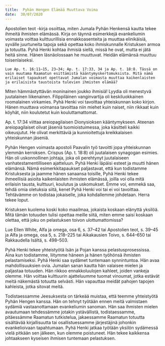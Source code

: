 ```yaml
---
title:  Pyhän Hengen Elämää Muuttava Voima
date:  30/07/2020
---
```


Apostolien teot -kirja osoittaa, miten Jumala Pyhän Henkensä kautta tekee ihmeitä ihmisten elämässä. Kirja on täynnä esimerkkejä evankeliumin voimasta voittaa kulttuurillisia ennakkoasenteita ja muuttaa elinikäisiä, syvälle juurtuneita tapoja sekä opettaa koko ihmiskunnalle Kristuksen armoa ja totuutta. Pyhä Henki kohtaa ihmisiä siellä, missä he ovat, mutta ei jätä heitä sinne. Hänen läsnäolossaan he muuttuvat. Heidän elämänsä muuttuu toisenlaiseksi.

`Lue Ap. t. 16:11–15, 23–34; Ap. t. 17:33, 34 ja Ap. t. 18:8. Tässä on vain muutama Raamatun esittämistä kääntymyskertomuksista. Mitä nämä erilaiset tapaukset opettavat Jumalan voimasta muuttaa kaikenlaisten ja erilaisista taustoista tulevien ihmisten elämää?`

Miten hämmästyttävän moninainen joukko ihmisiä! Lyydia oli menestyvä juutalainen liikenainen. Filippiläinen vanginvartija oli keskiluokkainen roomalainen virkamies. Pyhä Henki voi tavoittaa yhteiskunnan koko kirjon. Hänen muuttava voimansa tavoittaa niin miehet kuin naiset, niin rikkaat kuin köyhät, niin koulutetut kuin kouluttamattomat.

Ap. t. 17:34 viittaa areiopagilaisen Dionysioksen kääntymykseen. Ateenan areiopagilaiset olivat jäseniä tuomioistuimessa, joka käsitteli kaikki oikeusjutut. He olivat merkittäviä ja kunnioitettuja kreikkalaisen yhteiskunnan jäseniä.

Pyhän Hengen voimasta apostoli Paavalin työ tavoitti jopa yhteiskunnan ylemmän kerroksen. Crispus (Ap. t. 18:8) oli juutalaisen synagogan esimies. Hän oli uskonnollinen johtaja, joka oli perehtynyt juutalaiseen vanhatestamentilliseen ajatteluun. Pyhä Henki läpäisi esteet ja muutti hänen elämänsä. Nämä esimerkkitapaukset paljastavat, että kun todistamme Kristuksesta ja jaamme hänen sanaansa toisille, Pyhä Henki tekee ihmeellisiä asioita kaikenlaisten ihmisten elämässä, joilla voi olla mitä erilaisin tausta, kulttuuri, koulutus ja uskomukset. Emme voi, emmekä saa, tehdä omia oletuksia siitä, kenet Pyhä Henki voi tai ei voi tavoittaa. Tehtävämme on todistaa jokaiselle, joka kohdallemme johdetaan. Herra tekee loput.

Kristuksen kuolema koski koko maailmaa, jokaista koskaan elänyttä yksilöä. Mitä tämän totuuden tulisi opettaa meille siitä, miten emme saisi koskaan olettaa, että joku on pelastuksen toivon ulottumattomissa?

Lue Ellen White, Alfa ja omega, osa 6, s. 37–42 tai Apostolien teot, s. 39–45 ja Alfa ja omega, osa 5, s. 218–225 tai Aikakausien Toivo, s. 644–650 tai Rakkaudella Isältä, s. 498–503.

Pyhä Henki tekee yhteistyötä Isän ja Pojan kanssa pelastusprosessissa. Aina kun todistamme, liitymme häneen ja hänen työhönsä ihmisten pelastamiseksi. Pyhä Henki saa sydämet tuntemaan synnintuntoa. Hän avaa mahdollisuuksien ovia. Jumalan sanan kautta hän valaisee mielen ja paljastaa totuuden. Hän rikkoo ennakkoluulojen kahleet, joiden vankeja olemme. Hän voittaa kulttuurin ajatteluumme tuomat vinoumat, jotka estävät meitä näkemästä totuutta selvästi. Hän vapauttaa meidät pahojen tapojen kahleista, jotka sitovat meitä.

Todistaessamme Jeesuksesta on tärkeää muistaa, että teemme yhteistyötä Pyhän Hengen kanssa. Hän on tehnyt työtään ennen meitä valmistaen sydämiä vastaanottamaan evankeliumin sanoman. Hän saa ihmisten mielen avautumaan tehdessämme jotakin ystävällistä, todistaessamme, pitäessämme Raamatun tutkistelua, jakaessamme Raamatun totuutta sisältävää kirjallisuutta tai osallistuessamme järjestäjinä johonkin evankelioivaan tapahtumaan. Pyhä Henki jatkaa työtään yksilön sydämessä vielä pitkään sen jälkeen, kun olemme poistuneet. Hän tekee kaikkensa johtaakseen kyseisen ihmisen tuntemaan pelastuksen.